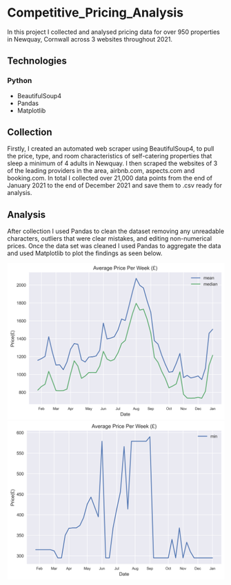 # Competitive_Pricing_Analysis

In this project I collected and analysed pricing data for over 950 properties in Newquay, Cornwall across 3 websites throughout 2021.

## Technologies
### Python
- BeautifulSoup4
- Pandas
- Matplotlib

## Collection
Firstly, I created an automated web scraper using BeautifulSoup4, to pull the price, type, and room characteristics of self-catering properties that sleep a minimum of 4 adults in Newquay. I then scraped the websites of 3 of the leading providers in the area, airbnb.com, aspects.com and booking.com. In total I collected over 21,000 data points from the end of January 2021 to the end of December 2021 and save them to .csv ready for analysis.

## Analysis
After collection I used Pandas to clean the dataset removing any unreadable characters, outliers that were clear mistakes, and editing non-numerical prices. Once the data set was cleaned I used Pandas to aggregate the data and used Matplotlib to plot the findings as seen below.

![Average Price Per Week (£)](/analysis/graphs/average.png)
![Average Price Per Week (£)](/analysis/graphs/min.png)
